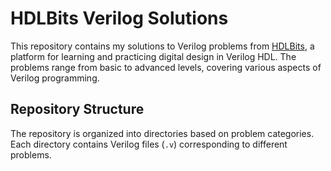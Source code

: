 # HDLBits Verilog Solutions

This repository contains my solutions to Verilog problems from [HDLBits](https://hdlbits.01xz.net/wiki/Main_Page), a platform for learning and practicing digital design in Verilog HDL. The problems range from basic to advanced levels, covering various aspects of Verilog programming.

## Repository Structure

The repository is organized into directories based on problem categories. Each directory contains Verilog files (`.v`) corresponding to different problems.

